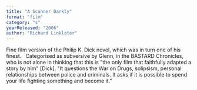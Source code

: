 ```yaml
---
title: "A Scanner Darkly"
format: "film"
category: "s"
yearReleased: "2006"
author: "Richard Linklater"
---
```

Fine film version of the Philip K. Dick novel, which was  in turn one of his finest. 
 
Categorised as subversive by Glenn, in the  BASTARD Chronicles, who is not alone in  thinking that this is "the only film that faithfully adapted a story by him"  [Dick]. "It questions the War on Drugs, solipsism, personal relationships  between police and criminals. It asks if it is possible to spend your life  fighting something and become it."